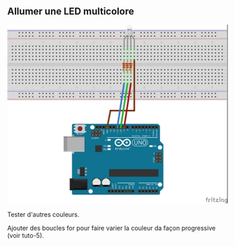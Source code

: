 ## Allumer une LED multicolore 

![Pictures/tuto-7_bb.jpg](https://github.com/j-fremont/tuto-arduino/blob/master/Pictures/tuto-7_bb.jpg)

Tester d'autres couleurs.

Ajouter des boucles for pour faire varier la couleur da façon progressive (voir tuto-5).
 
